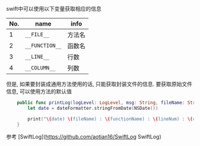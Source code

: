 swift中可以使用以下变量获取相应的信息

| No.  | name           | info |
| :--- | -------------- | ---- |
| 1    | `__FILE__`     | 方法名  |
| 2    | `__FUNCTION__` | 函数名  |
| 3    | `__LINE__`     | 行数   |
| 4    | `__COLUMN__`   | 列数   |

但是, 如果要封装成通用方法使用的话, 只能获取封装文件的信息. 要获取原始文件信息, 可以使用方法的默认值

``` swift
    public func printLog(logLevel: LogLevel, msg: String, fileName: String = __FILE__, functionName: String = __FUNCTION__, lineNum: Int = __LINE__, columnNum: Int = __COLUMN__) {
        let date = dateFormatter.stringFromDate(NSDate())

        print("\(date) \(fileName) : \(functionName) : \(lineNum) : \(columnNum) \(logLevel) \(msg)")
    }
```

参考 [SwiftLog](https://github.com/aotian16/SwiftLog SwiftLog)